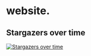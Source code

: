 # website.
## Stargazers over time
[![Stargazers over time](https://starchart.cc/Moe-Corp/website.svg?variant=adaptive)](https://starchart.cc/Moe-Corp/website)
